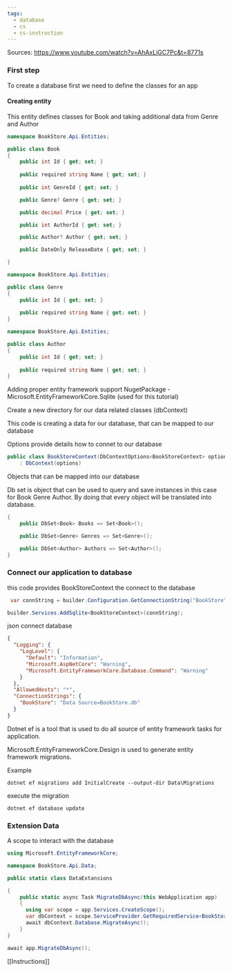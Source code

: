 ```yaml
---
tags:
  - database
  - cs
  - cs-instruction
---
```


Sources: https://www.youtube.com/watch?v=AhAxLiGC7Pc&t=8771s

### First step

To create a database first we need to define the classes for an app

#### Creating entity

This entity defines classes for Book and taking additional data from Genre and Author

```cs
namespace BookStore.Api.Entities;

public class Book
{
    public int Id { get; set; }
   
    public required string Name { get; set; }
   
    public int GenreId { get; set; }

    public Genre? Genre { get; set; }

    public decimal Price { get; set; }

    public int AuthorId { get; set; }

    public Author? Author { get; set; }

    public DateOnly ReleaseDate { get; set; }

}
```

```cs
namespace BookStore.Api.Entities;

public class Genre
{
    public int Id { get; set; }
   
    public required string Name { get; set; }
}
```

```cs
namespace BookStore.Api.Entities;

public class Author
{
    public int Id { get; set; }
   
    public required string Name { get; set; }
}
```

Adding proper entity framework support
NugetPackage - Microsoft.EntityFrameworkCore.Sqlite (used for this tutorial)

Create a new directory for our data related classes
(dbContext)

This code is creating a data for our database, that can be mapped to our database

Options provide details how to connet to our database

```cs
public class BookStoreContext(DbContextOptions<BookStoreContext> options)
    : DbContext(options)
```

Objects that can be mapped into our database

Db set is object that can be used to query and save instances in this case for Book Genre Author.
By doing that every object will be translated into database.

```cs
{
    public DbSet<Book> Books => Set<Book>();

    public DbSet<Genre> Genres => Set<Genre>();

    public DbSet<Author> Authors => Set<Author>();
}
```

### Connect our application to database

this code provides BookStoreContext the connect to the database

```cs
 var connString = builder.Configuration.GetConnectionString("BookStore");

builder.Services.AddSqlite<BookStoreContext>(connString);
```

json connect database

```json
{
  "Logging": {
    "LogLevel": {
      "Default": "Information",
      "Microsoft.AspNetCore": "Warning",
      "Microsoft.EntityFrameworkCore.Database.Command": "Warning"
    }
  },
  "AllowedHosts": "*",
  "ConnectionStrings": {
    "BookStore": "Data Source=BookStore.db"
  }
}
```

Dotnet ef is a tool that is used to do all source of entity framework tasks for application.

Microsoft.EntityFrameworkCore.Design is used to generate entity framework migrations.

Example

```terminal
dotnet ef migrations add InitialCreate --output-dir Data\Migrations
```

execute the migration

```terminal
dotnet ef database update
```

### Extension Data

A scope to interact with the database

```cs
using Microsoft.EntityFrameworkCore;

namespace BookStore.Api.Data;

public static class DataExtansions

{
    public static async Task MigrateDbAsync(this WebApplication app)
    {
      using var scope = app.Services.CreateScope();
      var dbContext = scope.ServiceProvider.GetRequiredService<BookStoreContext();
      await dbContext.Database.MigrateAsync();
    }
}
```

```cs
await app.MigrateDbAsync();
```

[[Instructions]]
